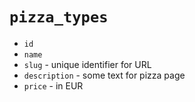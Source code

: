 # `pizza_types`

* `id`
* `name`
* `slug` - unique identifier for URL
* `description` - some text for pizza page
* `price` - in EUR
